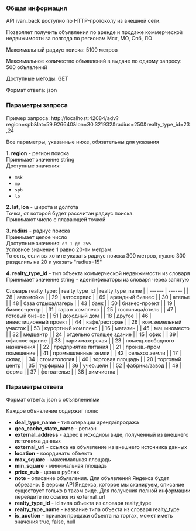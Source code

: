 ### Общая информация

API ivan_back доступно по HTTP-протоколу из внешней сети.

Позволяет получить объявления по аренде и продаже коммерческой недвижимости за полгода по регионам Мск, МО, Спб, ЛО

Максимальный радиус поиска: 5100 метров

Максимальное количество объявлений в выдаче по одному запросу: 500 объявлений

Доступные методы: GET

Формат ответа: json

### Параметры запроса

Пример запроса: http://localhost:42084/adv?region=spb&lat=59.926640&lon=30.321932&radius=250&realty_type_id=23,24

Все параметры, указанные ниже, обязательны для указания

**1. region** - регион поиска
<br/>Принимает значение string
<br/>Доступные значения:
- `msk`
- `mo` 
- `spb` 
- `lo`

**2. lat, lon** - широта и долгота
<br/>Точка, от которой будет рассчитан радиус поиска.
<br/>Принимают число с плавающей точкой

**3. radius** - радиус поиска
<br/>Принимает целое число
<br/>Доступные значения: `от 1 до 255`
<br/>Условное значение 1 равно 20-ти метрам.
<br/>То есть, если вы хотите указать радиус поиска 300 метров, нужно 300 разделить на 20 и указать "radius=15"

**4. realty_type_id** - тип объекта коммерческой недвижимости из словаря
<br/>Принимает значение string - идентификаторы из словаря через запятую

Словарь realty_type:
| realty_type_id | realty_type_name |
| ------ | ------ |
| 28 | автомойка |
| 29 | автосервис |
| 69 | арендный бизнес |
| 30 | ателье |
| 48 | база отдыха/лагерь |
| 43 | банк |
| 50 | бизнес-проект |
| 19 | бизнес-центр |
| 31 | гараж.комплекс |
| 25 | гостиница/отель |
| 47 | готовый бизнес |
| 51 | доходный дом |
| 18 | другое |
| 46 | инвестиционный проект |
| 44 | кафе/ресторан |
| 26 | ком.земельный участок |
| 53 | курортный комплекс |
| 16 | магазин |
| 45 | машиноместо |
| 32 | медцентр |
| 24 | отдельно стоящее здание |
| 15 | офис |
| 39 | офисное здание |
| 33 | парикмахерская |
| 23 | помещ.свободного назначения |
| 22 | предприятие питания |
| 21 | произв.-пром помещение |
| 41 | промышленные земли |
| 42 | сельхоз.земли |
| 17 | склад |
| 34 | стоматология |
| 40 | торговая площадь |
| 20 | торговый центр |
| 35 | турфирма |
| 36 | учеб.цели |
| 52 | фабрика/завод |
| 49 | ферма |
| 37 | фотоателье |
| 38 | химчистка |

### Параметры ответа

Формат ответа: json с объявлениями

Каждое объявление содержит поля:

- **deal_type_name** - тип операции аренда/продажа
- **geo_cache_state_name** - регион
- **external_address** - адрес в исходном виде, полученный из внешнего источника данных 
- **external_url** - ссылка на объявление из внешнего источника данных
- **location** - координаты объекта
- **max_square** - максимальная площадь
- **min_square** - минимальная площадь 
- **price_rub** - цена в рублях
- **note** - описание объявления. Для объявлений Яндекса будет обрезано. В версии API Яндекса, которое мы сканируем, описание существует только в таком виде. Для получения полной информации перейдите по ссылке из external_url
- **realty_type_id** - id типа объекта из словаря realty_type
- **realty_type_name** - название типа объекта из словаря realty_type
- **is_auction** - признак продажи объекта на торгах, может иметь значения true, false, null

